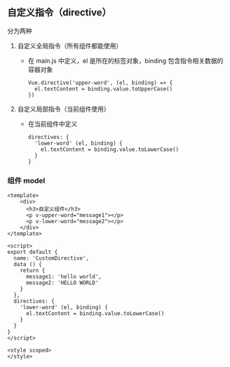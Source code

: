 ## 自定义指令（directive）

分为两种

1. 自定义全局指令（所有组件都能使用）

   - 在 main.js 中定义，el 是所在的标签对象，binding 包含指令相关数据的容器对象

     ```vue
     Vue.directive('upper-word', (el, binding) => {
       el.textContent = binding.value.toUpperCase()
     })
     ```

2. 自定义局部指令（当前组件使用）

   - 在当前组件中定义

     ```vue
     directives: {
       'lower-word' (el, binding) {
         el.textContent = binding.value.toLowerCase()
       }
     }
     ```



### 组件 model

```vue
<template>
    <div>
      <h3>自定义组件</h3>
      <p v-upper-word="message1"></p>
      <p v-lower-word="message2"></p>
    </div>
</template>

<script>
export default {
  name: 'CustomDirective',
  data () {
    return {
      message1: 'hello world',
      message2: 'HELLO WORLD'
    }
  },
  directives: {
    'lower-word' (el, binding) {
      el.textContent = binding.value.toLowerCase()
    }
  }
}
</script>

<style scoped>
</style>
```











